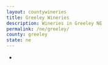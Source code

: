 ```yaml
---
layout: countywineries
title: Greeley Wineries
description: Wineries in Greeley NE
permalink: /ne/greeley/
county: greeley
state: ne
---
```

-
